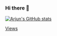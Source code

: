 ### Hi there 👋
[![Arjun's GitHub stats](https://github-readme-stats.vercel.app/api?username=ArjunSahlot)](https://github.com/ArjunSahlot)

[Views](https://komarev.com/ghpvc/?username=ArjunSahlot)
